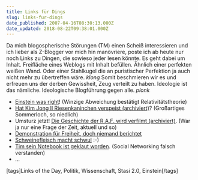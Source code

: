 ```yaml
---
title: Links für Dings
slug: links-fur-dings
date_published: 2007-04-16T08:30:13.000Z
date_updated: 2018-08-22T09:38:01.000Z
---
```


Da mich blogospherische Störungen  (TM) einen Scheiß interessieren und ich lieber als Z-Blogger vor mich hin manövriere, poste ich ab heute nur noch Links zu Dingen, die sowieso jeder lesen könnte. Es geht dabei um Inhalt. Freifläche eines Weblogs mit Inhalt befüllen. Ähnlich einer perfekten weißen Wand. Oder einer Stahlkugel die an puristischer Perfektion ja auch nicht mehr zu übertreffen wäre. *klong* Somit beschmieren wir es und erfreuen uns der derben Gewissheit, Zeug verteilt zu haben. Ideologie ist das nämliche. Ideologische Blogführung gegen alle. *plonk*

- [Einstein was right](http://www.spiegel.de/wissenschaft/weltall/0,1518,477292,00.html)! (Winzige Abweichung bestätigt Relativitätstheorie)
- [Hat Kim Jong Il Riesenkaninchen verspeist (archiviert)](http://web.archive.org/web/20070418034811/http://www.netzeitung.de:80/feuilleton/kulturnews/611070.html)? (Großartiges Sommerloch, so niedlich)
- Umsturz jetzt! [Die Geschichte der R.A.F. wird verfilmt (archiviert)](http://web.archive.org/web/20070510154813/http://www.moviemaze.de:80/news/3534.html). (War ja nur eine Frage der Zeit, aktuell und so)
- [Demonstration für Freiheit, doch niemand berichtet](http://www.heise.de/newsticker/meldung/88254)
- [Schweinefleisch macht schwul](http://blog.fefe.de/?ts=b8dc025c) :-)
- [Tim sein Notebook ist geklaut worden](http://tim.geekheim.de/2007/04/16/freitag-der-dreizehnte/). (Social Networking falsch verstanden)
- ...

[tags]Links of the Day, Politik, Wissenschaft, Stasi 2.0, Einstein[/tags]
